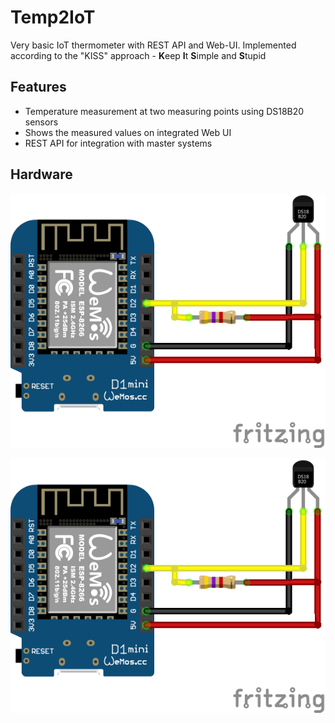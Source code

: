 # Temp2IoT
Very basic IoT thermometer with REST API and Web-UI. Implemented according to the "KISS" approach - **K**eep **I**t **S**imple and **S**tupid

## Features
* Temperature measurement at two measuring points using DS18B20 sensors
* Shows the measured values on integrated Web UI
* REST API for integration with master systems


## Hardware
![Wiring](hardware/temp2iot_wiring.png)


<p align="center">
  <img src="hardware/temp2iot_wiring.png" alt="Temp2IoT wiring" />
</p>

